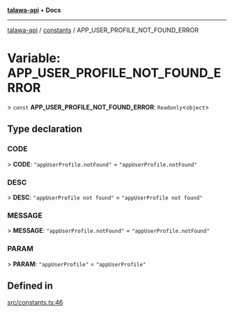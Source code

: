 [**talawa-api**](../../README.md) • **Docs**

***

[talawa-api](../../modules.md) / [constants](../README.md) / APP\_USER\_PROFILE\_NOT\_FOUND\_ERROR

# Variable: APP\_USER\_PROFILE\_NOT\_FOUND\_ERROR

\> `const` **APP\_USER\_PROFILE\_NOT\_FOUND\_ERROR**: `Readonly`\<`object`\>

## Type declaration

### CODE

\> **CODE**: `"appUserProfile.notFound"` = `"appUserProfile.notFound"`

### DESC

\> **DESC**: `"appUserProfile not found"` = `"appUserProfile not found"`

### MESSAGE

\> **MESSAGE**: `"appUserProfile.notFound"` = `"appUserProfile.notFound"`

### PARAM

\> **PARAM**: `"appUserProfile"` = `"appUserProfile"`

## Defined in

[src/constants.ts:46](https://github.com/PalisadoesFoundation/talawa-api/blob/92443bb6a5ff3ed66457149a509401986a82e570/src/constants.ts#L46)
